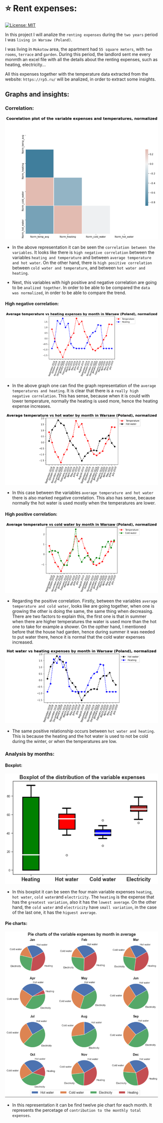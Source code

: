 # :star: Rent expenses:

[![License: MIT](https://img.shields.io/badge/License-MIT-yellow.svg)](https://opensource.org/licenses/MIT)

In this project I will analize the `renting expenses` during the `two years` period I was `living in Warsaw (Poland)`.

I was living in `Mokotow` area, the apartment had `55 square meters`, with `two rooms`, `terrace` and `garden`. During this period, the landlord sent me every monmth an excel file with all the details about the renting expenses, such as heating, electricity...

All this expenses together with the temperature data extracted from the website: `https://rp5.ru/` will be analized, in order to extract some insights.

## Graphs and insights:

### Correlation:

![alt text](https://github.com/lajobu/Data-analysis/blob/master/2%20Renting%20expenses/Graphs/Screenshot%202020-09-25%20at%2012.14.39.png)

* In the above representation it can be seen the `correlation between the variables`. It looks like there is `high negative correlation` between the variables `heating and temperature` and between `average temperature and hot water`. On the other hand, there is `high positive correlation` between `cold water and temperature`, and between `hot water and heating`.

* Next, this variables with high positive and negative correlation are going to be `analized together`. In order to be able to be compared the `data was normalized`, in order to be able to compare the trend.

#### High negative correlation:

![alt text](https://github.com/lajobu/Data-analysis/blob/master/2%20Renting%20expenses/Graphs/Screenshot%202020-09-25%20at%2012.13.48.png)

* In the above graph one can find the graph representation of the  `average temperatures and heating`. It is clear that there is a `really high negative correlation`. This has sense, because when it is could with lower temperature, normally the heating is used more, hence the heating expense increases.

![alt text](https://github.com/lajobu/Data-analysis/blob/master/2%20Renting%20expenses/Graphs/Screenshot%202020-09-25%20at%2012.14.19.png)

* In this case between the variables `average temperature and hot water` there is also marked negative correlation. This also has sense, because normally the hot water is used mostly when the temperatures are lower.

#### High positive correlation:

![alt text](https://github.com/lajobu/Data-analysis/blob/master/2%20Renting%20expenses/Graphs/Screenshot%202020-09-25%20at%2012.14.07.png)

* Regarding the positive correlation. Firstly, between the variables `average temperature and cold water`, looks like are going together, when one is growing the other is doing the same, the same thing when decreasing. There are two factors to explain this, the first one is that in summer when there are higher temperatures the water is used more than the hot one to take for example a shower. On the opther hand, I mentioned before that the house had garden, hence during summer it was needed to put water there, hence it is normal that the cold water expenses increased.

![alt text](https://github.com/lajobu/Data-analysis/blob/master/2%20Renting%20expenses/Graphs/Screenshot%202020-09-25%20at%2012.14.26.png)

* The same positive relationship occurs between `hot water and heating`. This is because the heating and the hot water is used to not be cold during the winter, or when the temperatures are low.

### Analysis by months:

#### Boxplot:

![alt text](https://github.com/lajobu/Data-analysis/blob/master/2%20Renting%20expenses/Graphs/Screenshot%202020-09-25%20at%2011.30.04.png)

* In this boxplot it can be seen the four main variable expenses `heating`, `hot water`, `cold water`and `electricity`. The `heating` is the expense that has the `greatest variation`, also it has the `lowest average`. On the other hand, the `cold water` and `electricity` have `small variation`, in the case of the last one, it has the `higuest average`.

#### Pie charts:

![alt text](https://github.com/lajobu/Data-analysis/blob/master/2%20Renting%20expenses/Graphs/Screenshot%202020-09-25%20at%2011.30.19.png)

* In this representation it can be find twelve pie chart for each month. It represents the percetage of `contribution to the monthly total expenses`.
